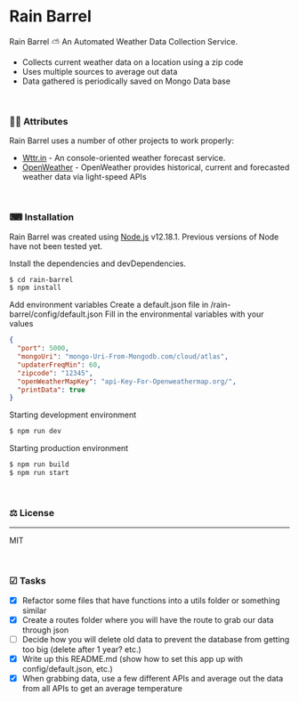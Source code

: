 # Rain Barrel

Rain Barrel ⛅ An Automated Weather Data Collection Service.

  - Collects current weather data on a location using a zip code
  - Uses multiple sources to average out data
  - Data gathered is periodically saved on Mongo Data base

<br />

### 🙏🏼 Attributes

Rain Barrel uses a number of other projects to work properly:

* [Wttr.in] - An console-oriented weather forecast service.
* [OpenWeather] - OpenWeather provides historical, current and forecasted weather data via light-speed APIs

<br />

### ⌨ Installation

Rain Barrel was created using [Node.js](https://nodejs.org/) v12.18.1. Previous versions of Node have not been tested yet.

 Install the dependencies and devDependencies.
```sh
$ cd rain-barrel
$ npm install
```

Add environment variables
Create a default.json file in /rain-barrel/config/default.json
Fill in the environmental variables with your values

```json 
{
  "port": 5000,
  "mongoUri": "mongo-Uri-From-Mongodb.com/cloud/atlas",
  "updaterFreqMin": 60,
  "zipcode": "12345",
  "openWeatherMapKey": "api-Key-For-Openweathermap.org/",
  "printData": true
}
```

Starting development environment
```sh
$ npm run dev
```

Starting production environment

```sh
$ npm run build
$ npm run start
```

<br />

### ⚖ License
----

MIT


   [Wttr.in]: <https://github.com/chubin/wttr.in>
   [OpenWeather]: <https://openweathermap.org/>
   [node.js]: <http://nodejs.org>


<br />

### ☑ Tasks

- [x] Refactor some files that have functions into a utils folder or something similar
- [x] Create a routes folder where you will have the route to grab our data through json
- [ ] Decide how you will delete old data to prevent the database from getting too big (delete after 1 year? etc.)
- [x] Write up this README.md (show how to set this app up with config/default.json, etc.)
- [x] When grabbing data, use a few different APIs and average out the data from all APIs to get an average temperature
